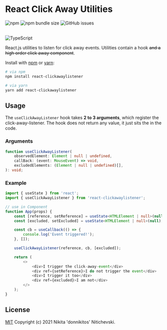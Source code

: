 # React Click Away Utilities

![npm](https://img.shields.io/npm/dt/react-clickawaylistener?style=for-the-badge)
![npm bundle size](https://img.shields.io/bundlephobia/minzip/react-clickawaylistener?style=for-the-badge)
![GitHub issues](https://img.shields.io/github/issues/donnikitos/react-clickawaylistener?style=for-the-badge)
</br>
</br>

![TypeScript](https://img.shields.io/badge/typescript-^_4.4.0-blue?style=for-the-badge)

React.js utilities to listen for click away events.
Utilities contain a hook ~~and a high order click away component~~.

Install with [npm](https://www.npmjs.com/) or [yarn](https://yarnpkg.com/):

```bash
# via npm
npm install react-clickawaylistener

# via yarn
yarn add react-clickawaylistener
```

## Usage

The `useClickAwayListener` hook takes **2 to 3 arguments**, which register the click-away-listener.
The hook does not return any value, it just sits the in the code.

### Arguments

```typescript
function useClickAwayListener(
	observedElement: Element | null | undefined,
	callBack: (event: MouseEvent) => void,
	excludedElements: (Element | null | undefined)[],
): void;
```

### Example

```typescript
import { useState } from 'react';
import { useClickAwayListener } from 'react-clickawaylistener';

// use in Component
function App(props) {
	const [reference, setReference] = useState<HTMLElement | null>(null);
	const [excluded, setExcluded] = useState<HTMLElement | null>(null);

	const cb = useCallback(() => {
		console.log('Event triggered!');
	}, []);

	useClickAwayListener(reference, cb, [excluded]);

	return (
		<>
			<div>I trigger the click-away-event</div>
			<div ref={setReference}>I do not trigger the event</div>
			<div>I trigger it too</div>
			<div ref={excluded}>I am not</div>
		</>
	);
}
```

## License

[MIT](LICENSE) Copyright (c) 2021 Nikita 'donnikitos' Nitichevski.
